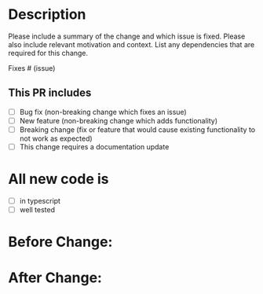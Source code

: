# Description

Please include a summary of the change and which issue is fixed. Please also include relevant motivation and context. List any dependencies that are required for this change.

Fixes # (issue)

## This PR includes

- [ ] Bug fix (non-breaking change which fixes an issue)
- [ ] New feature (non-breaking change which adds functionality)
- [ ] Breaking change (fix or feature that would cause existing functionality to not work as expected)
- [ ] This change requires a documentation update

# All new code is

- [ ] in typescript
- [ ] well tested

# Before Change:
# After Change:

